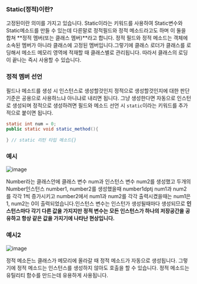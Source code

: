 ### Static(정적)이란?

고정된이란 의미를 가지고 있습니다. Static이라는 키워드를 사용하여 Static변수와 Static메소드를 만들 수 있는데 다른말로 정적필드와 정적 메소드라고도 하며 이 둘을 합쳐 **정적 멤버(또는 클래스 멤버)**라고 합니다. 정적 필드와 정적 메소드는 객체에 소속된 멤버가 아니라 클래스에 고정된 멤버입니다.그렇기에 클래스 로더가 클래스를 로딩해서 메소드 메모리 영역에 적재할 때 클래스별로 관리됩니다. 따라서 클래스의 로딩이 끝나는 즉시 사용할 수 있습니다.

### 정적 멤버 선언

필드나 메소드를 생성 시 인스턴스로 생성할것인지 정적으로 생성할것인지에 대한 판단 기준은 공용으로 사용하느냐 아니냐로 내리면 됩니다. 그냥 생성한다면 자동으로 인스턴로 생성되며 정적으로 생성하려면 필드와 메소드 선언 시 ``static``이라는 키워드를 추가적으로 붙이면 됩니다.

```java
static int num = 0;
public static void static_method(){
  
} // static 리턴 타입 메소드{}
```

### 예시

![image](https://user-images.githubusercontent.com/53684676/93963851-2ae9a400-fd99-11ea-86c6-955aa8861242.png)

Number라는 클래스안에 클래스 변수 num과 인스턴스 변수 num2를 생성했고 두개의 Number인스턴스 number1, number2를 생성했을때 number1dptj num1과 num2를 각각 1씩 증가시키고 number2에서 num1과 num2를 각각 출력시켰을때는 num1은 1, num2는 0이 출력되었습니다.인스턴스 변수는 인스턴가 생성될때마다 생성되므로 **인스턴스마다 각기 다른 값을 가지지만 정적 변수는 모든 인스턴스가 하나의 저장공간을 공유하고 항상 같은 값을 가지기에 나타난 현상입니다.**

### 예시2

![image](https://user-images.githubusercontent.com/53684676/93964279-35f10400-fd9a-11ea-89ae-6fbefb949320.png)

정적 메소든느 클래스가 메모리에 올라갈 때 정적 메소드가 자동으로 생성됩니다. 그렇기에 정적 메소드는 인스턴스를 생성하지 않아도 호출을 할 수 있습니다. 정적 메소드는 유틸리티 함수를 만드는데 유용하게 사용됩니다.

